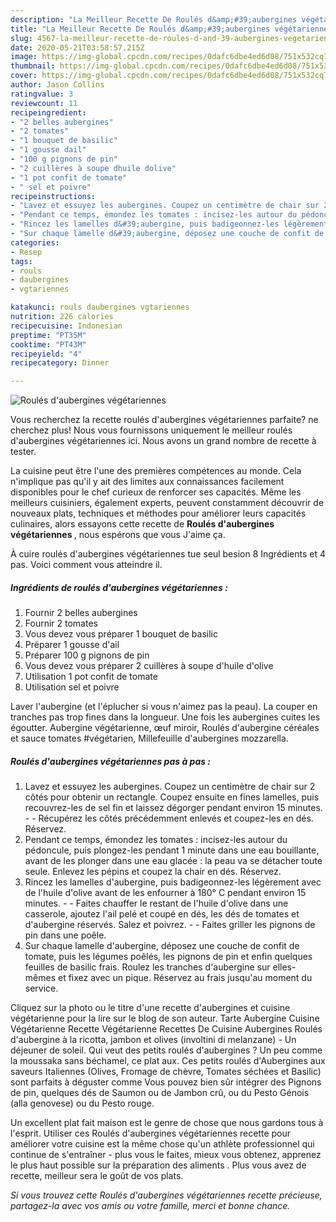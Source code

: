 ```yaml
---
description: "La Meilleur Recette De Roulés d&amp;#39;aubergines végétariennes"
title: "La Meilleur Recette De Roulés d&amp;#39;aubergines végétariennes"
slug: 4567-la-meilleur-recette-de-roules-d-and-39-aubergines-vegetariennes
date: 2020-05-21T03:58:57.215Z
image: https://img-global.cpcdn.com/recipes/0dafc6dbe4ed6d08/751x532cq70/roules-daubergines-vegetariennes-photo-principale-de-la-recette.jpg
thumbnail: https://img-global.cpcdn.com/recipes/0dafc6dbe4ed6d08/751x532cq70/roules-daubergines-vegetariennes-photo-principale-de-la-recette.jpg
cover: https://img-global.cpcdn.com/recipes/0dafc6dbe4ed6d08/751x532cq70/roules-daubergines-vegetariennes-photo-principale-de-la-recette.jpg
author: Jason Collins
ratingvalue: 3
reviewcount: 11
recipeingredient:
- "2 belles aubergines"
- "2 tomates"
- "1 bouquet de basilic"
- "1 gousse dail"
- "100 g pignons de pin"
- "2 cuillères à soupe dhuile dolive"
- "1 pot confit de tomate"
- " sel et poivre"
recipeinstructions:
- "Lavez et essuyez les aubergines. Coupez un centimètre de chair sur 2 côtés pour obtenir un rectangle. Coupez ensuite en fines lamelles, puis recouvrez-les de sel fin et laissez dégorger pendant environ 15 minutes.  Récupérez les côtés précédemment enlevés et coupez-les en dés. Réservez."
- "Pendant ce temps, émondez les tomates : incisez-les autour du pédoncule, puis plongez-les pendant 1 minute dans une eau bouillante, avant de les plonger dans une eau glacée : la peau va se détacher toute seule. Enlevez les pépins et coupez la chair en dés. Réservez."
- "Rincez les lamelles d&#39;aubergine, puis badigeonnez-les légèrement avec de l&#39;huile d&#39;olive avant de les enfourner à 180° C pendant environ 15 minutes.  Faites chauffer le restant de l&#39;huile d&#39;olive dans une casserole, ajoutez l&#39;ail pelé et coupé en dés, les dés de tomates et d&#39;aubergine réservés. Salez et poivrez.  Faites griller les pignons de pin dans une poêle."
- "Sur chaque lamelle d&#39;aubergine, déposez une couche de confit de tomate, puis les légumes poêlés, les pignons de pin et enfin quelques feuilles de basilic frais. Roulez les tranches d&#39;aubergine sur elles-mêmes et fixez avec un pique. Réservez au frais jusqu&#39;au moment du service."
categories:
- Resep
tags:
- rouls
- daubergines
- vgtariennes

katakunci: rouls daubergines vgtariennes 
nutrition: 226 calories
recipecuisine: Indonesian
preptime: "PT35M"
cooktime: "PT43M"
recipeyield: "4"
recipecategory: Dinner

---
```



![Roulés d&#39;aubergines végétariennes](https://img-global.cpcdn.com/recipes/0dafc6dbe4ed6d08/751x532cq70/roules-daubergines-vegetariennes-photo-principale-de-la-recette.jpg)

Vous recherchez la recette roulés d&#39;aubergines végétariennes parfaite? ne cherchez plus! Nous vous fournissons uniquement le meilleur roulés d&#39;aubergines végétariennes ici. Nous avons un grand nombre de recette à tester.

La cuisine peut être l'une des premières compétences au monde. Cela n'implique pas qu'il y ait des limites aux connaissances facilement disponibles pour le chef curieux de renforcer ses capacités. Même les meilleurs cuisiniers, également experts, peuvent constamment découvrir de nouveaux plats, techniques et méthodes pour améliorer leurs capacités culinaires, alors essayons cette recette de <strong> Roulés d&#39;aubergines végétariennes </strong>, nous espérons que vous J'aime ça.

<!--inarticleads1-->

À cuire roulés d&#39;aubergines végétariennes tue seul besion 8 Ingrédients et 4 pas. Voici comment vous atteindre il.

##### Ingrédients de roulés d&#39;aubergines végétariennes :

1. Fournir 2 belles aubergines
1. Fournir 2 tomates
1. Vous devez vous préparer 1 bouquet de basilic
1. Préparer 1 gousse d&#39;ail
1. Préparer 100 g pignons de pin
1. Vous devez vous préparer 2 cuillères à soupe d&#39;huile d&#39;olive
1. Utilisation 1 pot confit de tomate
1. Utilisation  sel et poivre


Laver l&#39;aubergine (et l&#39;éplucher si vous n&#39;aimez pas la peau). La couper en tranches pas trop fines dans la longueur. Une fois les aubergines cuites les égoutter. Aubergine végétarienne, œuf miroir, Roulés d&#39;aubergine céréales et sauce tomates #végétarien, Millefeuille d&#39;aubergines mozzarella. 

<!--inarticleads2-->

##### Roulés d&#39;aubergines végétariennes pas à pas :

1. Lavez et essuyez les aubergines. Coupez un centimètre de chair sur 2 côtés pour obtenir un rectangle. Coupez ensuite en fines lamelles, puis recouvrez-les de sel fin et laissez dégorger pendant environ 15 minutes. -  - Récupérez les côtés précédemment enlevés et coupez-les en dés. Réservez.
1. Pendant ce temps, émondez les tomates : incisez-les autour du pédoncule, puis plongez-les pendant 1 minute dans une eau bouillante, avant de les plonger dans une eau glacée : la peau va se détacher toute seule. Enlevez les pépins et coupez la chair en dés. Réservez.
1. Rincez les lamelles d&#39;aubergine, puis badigeonnez-les légèrement avec de l&#39;huile d&#39;olive avant de les enfourner à 180° C pendant environ 15 minutes. -  - Faites chauffer le restant de l&#39;huile d&#39;olive dans une casserole, ajoutez l&#39;ail pelé et coupé en dés, les dés de tomates et d&#39;aubergine réservés. Salez et poivrez. -  - Faites griller les pignons de pin dans une poêle.
1. Sur chaque lamelle d&#39;aubergine, déposez une couche de confit de tomate, puis les légumes poêlés, les pignons de pin et enfin quelques feuilles de basilic frais. Roulez les tranches d&#39;aubergine sur elles-mêmes et fixez avec un pique. Réservez au frais jusqu&#39;au moment du service.


Cliquez sur la photo ou le titre d&#39;une recette d&#39;aubergines et cuisine végétarienne pour la lire sur le blog de son auteur. Tarte Aubergine Cuisine Végétarienne Recette Végétarienne Recettes De Cuisine Aubergines Roulés d&#39;aubergine à la ricotta, jambon et olives (involtini di melanzane) - Un déjeuner de soleil. Qui veut des petits roulés d&#39;aubergines ? Un peu comme la moussaka sans béchamel, ce plat aux. Ces petits roulés d&#39;Aubergines aux saveurs Italiennes (Olives, Fromage de chèvre, Tomates séchées et Basilic) sont parfaits à déguster comme Vous pouvez bien sûr intégrer des Pignons de pin, quelques dés de Saumon ou de Jambon crû, ou du Pesto Génois (alla genovese) ou du Pesto rouge. 

<!--inarticleads1-->

<p>
Un excellent plat fait maison est le genre de chose que nous gardons tous à l'esprit. Utiliser ces Roulés d&#39;aubergines végétariennes recette pour améliorer votre cuisine est la même chose qu'un athlète professionnel qui continue de s'entraîner - plus vous le faites, mieux vous obtenez, apprenez le plus haut possible sur la préparation des aliments . Plus vous avez de recette, meilleur sera le goût de vos plats.
</p>

<p>
<i>Si vous trouvez cette Roulés d&#39;aubergines végétariennes recette précieuse, partagez-la avec vos amis ou votre famille, merci et bonne chance.</i>
</p>
